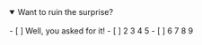 <details open>
<summary>Want to ruin the surprise?</summary>
<br>
- [ ] Well, you asked for it!
- [ ] 2 3 4 5
- [ ] 6 7 8 9
</details>
